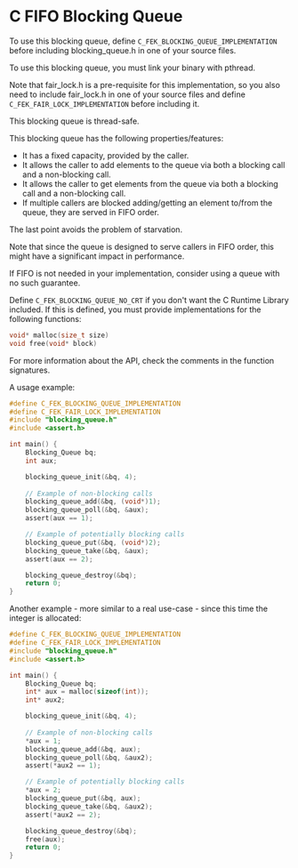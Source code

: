# C FIFO Blocking Queue

To use this blocking queue, define `C_FEK_BLOCKING_QUEUE_IMPLEMENTATION` before including blocking_queue.h in one of your source files.

To use this blocking queue, you must link your binary with pthread.

Note that fair_lock.h is a pre-requisite for this implementation, so you also need to include fair_lock.h in one of your source files
and define `C_FEK_FAIR_LOCK_IMPLEMENTATION` before including it.

This blocking queue is thread-safe.

This blocking queue has the following properties/features:

- It has a fixed capacity, provided by the caller.
- It allows the caller to add elements to the queue via both a blocking call and a non-blocking call.
- It allows the caller to get elements from the queue via both a blocking call and a non-blocking call.
- If multiple callers are blocked adding/getting an element to/from the queue, they are served in FIFO order.

The last point avoids the problem of starvation.

Note that since the queue is designed to serve callers in FIFO order, this might have a significant impact in performance.

If FIFO is not needed in your implementation, consider using a queue with no such guarantee.

Define `C_FEK_BLOCKING_QUEUE_NO_CRT` if you don't want the C Runtime Library included. If this is defined, you must provide
implementations for the following functions:

```c
void* malloc(size_t size)
void free(void* block)
```

For more information about the API, check the comments in the function signatures.

A usage example:

```c
#define C_FEK_BLOCKING_QUEUE_IMPLEMENTATION
#define C_FEK_FAIR_LOCK_IMPLEMENTATION
#include "blocking_queue.h"
#include <assert.h>

int main() {
	Blocking_Queue bq;
	int aux;

	blocking_queue_init(&bq, 4);
	
	// Example of non-blocking calls
	blocking_queue_add(&bq, (void*)1);
	blocking_queue_poll(&bq, &aux);
	assert(aux == 1);

	// Example of potentially blocking calls
	blocking_queue_put(&bq, (void*)2);
	blocking_queue_take(&bq, &aux);
	assert(aux == 2);

	blocking_queue_destroy(&bq);
	return 0;
}
```

Another example - more similar to a real use-case - since this time the integer is allocated:

```c
#define C_FEK_BLOCKING_QUEUE_IMPLEMENTATION
#define C_FEK_FAIR_LOCK_IMPLEMENTATION
#include "blocking_queue.h"
#include <assert.h>

int main() {
	Blocking_Queue bq;
	int* aux = malloc(sizeof(int));
	int* aux2;

	blocking_queue_init(&bq, 4);
	
	// Example of non-blocking calls
	*aux = 1;
	blocking_queue_add(&bq, aux);
	blocking_queue_poll(&bq, &aux2);
	assert(*aux2 == 1);

	// Example of potentially blocking calls
	*aux = 2;
	blocking_queue_put(&bq, aux);
	blocking_queue_take(&bq, &aux2);
	assert(*aux2 == 2);

	blocking_queue_destroy(&bq);
	free(aux);
	return 0;
}
```